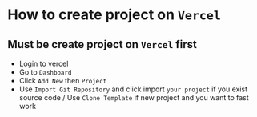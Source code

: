 # How to create project on `Vercel`

## Must be create project on `Vercel` first

- Login to vercel
- Go to `Dashboard`
- Click `Add New` then `Project`
- Use `Import Git Repository` and click import `your project` if you exist source code / Use `Clone Template` if new project and you want to fast work